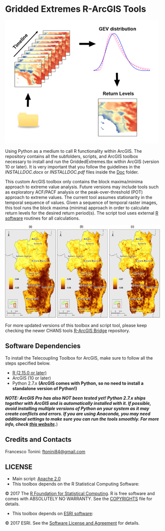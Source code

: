 # Gridded Extremes R-ArcGIS Tools

<img src="Pics/Home2_small.png" alt="Toolbox Figure" title="Toolbox Figure" height="400">

Using Python as a medium to call R functionality within ArcGIS. The repository contains all the subfolders, scripts, and ArcGIS toolbox necessary to install and run the GriddedExtremes.tbx within ArcGIS (version 10 or later).
It is very important that you follow the guidelines in the *INSTALLDOC.docx* or *INSTALLDOC.pdf* files inside the [Doc](Doc) folder.

This custom ArcGIS toolbox only contains the block maxima/minima approach to extreme value analysis. 
Future versions may include tools such as exploratory ACF/PACF analysis or the peak-over-threshold (POT) approach to extreme values. 
The current tool assumes stationarity in the temporal sequence of values. Given a sequence of temporal raster images, this tool runs the block maxima (minima) approach in order to calculate return levels for the desired return period(s). 
The script tool uses external [R software](https://www.r-project.org/) routines for all calculations.

<img src="Pics/droughtrisk.jpg" alt="Return Levels Map" title="Return Levels Map" height="300">

For more updated versions of this toolbox and script tool, please keep checking the newer CHANS tools [R-ArcGIS Bridge](https://r-arcgis.github.io/) repository.

## Software Dependencies

To install the Telecoupling Toolbox for ArcGIS, make sure to follow all the steps specified below.

* [R (2.15.0 or later)](https://www.r-project.org/)
* ArcGIS (10 or later)
* Python 2.7.x **(ArcGIS comes with Python, so no need to install a standalone version of Python!)**

**_NOTE: ArcGIS Pro has also NOT been tested yet! Python 2.7.x ships together with ArcGIS and is automatically installed with it. 
If possible, avoid installing multiple versions of Python on your system as it may create conflicts and errors. 
If you are using Anaconda, you may need additional settings to make sure you can run the tools smoothly. 
For more info, check [this website](https://pymorton.wordpress.com/2014/06/17/using-arcpy-with-anaconda/)._**)

## Credits and Contacts

Francesco Tonini: <ftonini84@gmail.com> 

## LICENSE

* Main script: [Apache 2.0](LICENSE)
* This toolbox depends on the R Statistical Computing Software:

© 2017 The [R Foundation for Statistical Computing](https://www.r-project.org/). R is free software and comes with ABSOLUTELY NO WARRANTY. See the [COPYRIGHTS](https://github.com/wch/r-source/blob/trunk/doc/COPYRIGHTS) file for details.

* This toolbox depends on [ESRI software](www.esri.com):

© 2017 ESRI. See the [Software License and Agreement](http://www.esri.com/legal/software-license) for details.
